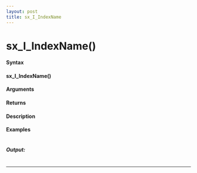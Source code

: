 ```yaml
---
layout: post
title: sx_I_IndexName
---
```


# sx_I_IndexName()


#### Syntax

#### sx_I_IndexName()

#### Arguments

#### Returns

#### Description

#### Examples

```

```

##### Output:

```

```

---